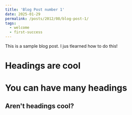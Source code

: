 ```yaml
---
title: 'Blog Post number 1'
date: 2025-01-29
permalink: /posts/2012/08/blog-post-1/
tags:
  - welcome
  - first-success
---
```


This is a sample blog post. I jus tlearned how to do this!

Headings are cool
======

You can have many headings
======

Aren't headings cool?
------
